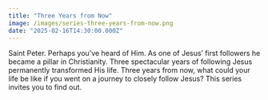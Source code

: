 ```yaml
---
title: "Three Years from Now"
image: /images/series-three-years-from-now.png
date: "2025-02-16T14:30:00.000Z"
---
```

Saint Peter. Perhaps you’ve heard of Him. As one of Jesus’ first followers he became a pillar in Christianity. Three spectacular years of following Jesus permanently transformed His life. Three years from now, what could your life be like if you went on a journey to closely follow Jesus? This series invites you to find out.
